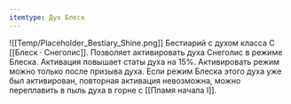 ```yaml
---
itemtype: Дух Блеск
---
```

![[Temp/Placeholder_Bestiary_Shine.png]]
Бестиарий с духом класса C [[Блеск · Снеголис]]. Позволяет активировать духа Снеголис в режиме Блеска. Активация повышает статы духа на 15%. Активировать режим можно только после призыва духа. Если режим Блеска этого духа уже был активирован, повторная активация невозможна, можно переплавить в пыль духа в горне с [[Пламя начала I]].
